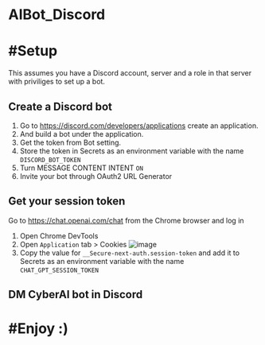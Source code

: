 # AIBot_Discord

# #Setup

This assumes you have a Discord account, server and a role in that server with priviliges to set up a bot.

## Create a Discord bot

1. Go to https://discord.com/developers/applications create an application.
2. And build a bot under the application.
3. Get the token from Bot setting.
4. Store the token in Secrets as an environment variable with the name `DISCORD_BOT_TOKEN`
5. Turn MESSAGE CONTENT INTENT `ON`
6. Invite your bot through OAuth2 URL Generator

## Get your session token
Go to https://chat.openai.com/chat from the Chrome browser and log in
1. Open Chrome DevTools 
2. Open `Application` tab > Cookies
   ![image](https://user-images.githubusercontent.com/36258159/205494773-32ef651a-994d-435a-9f76-a26699935dac.png)
3. Copy the value for `__Secure-next-auth.session-token` and add it to Secrets as an environment variable with the name `CHAT_GPT_SESSION_TOKEN`

## DM CyberAI bot in Discord

# #Enjoy :)
